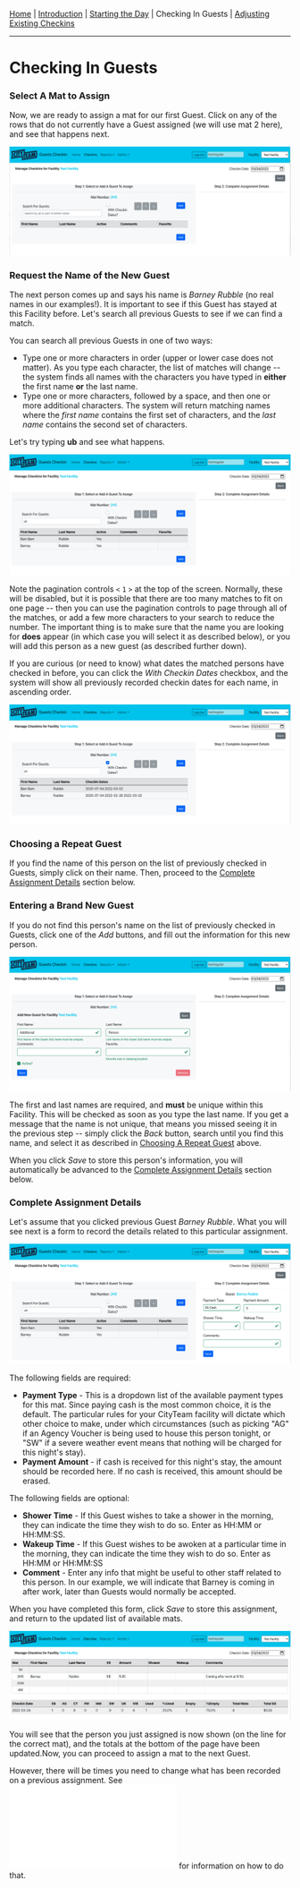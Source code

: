 [Home](./index.md) | [Introduction](./USER-introduction.md) | [Starting the Day](./USER-starting.md) | Checking In Guests | [Adjusting Existing Checkins](./USER-adjust.md)
<hr/>

# Checking In Guests

### Select A Mat to Assign

Now, we are ready to assign a mat for our first Guest.  Click on any
of the rows that do not currently have a Guest assigned (we will
use mat 2 here), and see that happens next.

![Checking In A New Guest](./checkin-first.png)

### Request the Name of the New Guest

The next person comes up and says his name is *Barney Rubble* (no
real names in our examples!).  It is important to see if this Guest
has stayed at this Facility before.  Let's search all previous Guests
to see if we can find a match.

You can search all previous Guests in one of two ways:
* Type one or more characters in order (upper or lower case does not
  matter).  As you type each character, the list of matches will
  change -- the system finds all names with the characters you have
  typed in **either** the first name **or** the last name.
* Type one or more characters, followed by a space, and then one or
  more additional characters.  The system will return matching names
  where the *first name* contains the first set of characters, and the
  *last name* contains the second set of characters.

Let's try typing **ub** and see what happens.

![Searching for a Previous Guest](./checkin-second.png)

Note the pagination controls `<` `1` `>` at the top of the screen.
Normally, these will be disabled, but it is possible that there are
too many matches to fit on one page -- then you can use the pagination
controls to page through all of the matches, or add a few more characters
to your search to reduce the number.  The important thing is to make
sure that the name you are looking for **does** appear (in which case
you will select it as described below), or you will add this person
as a new guest (as described further down).

If you are curious (or need to know) what dates the matched persons have
checked in before, you can click the *With Checkin Dates* checkbox, and
the system will show all previously recorded checkin dates for each name,
in ascending order.

![With Checkin Dates](./checkin-third.png)

### Choosing a Repeat Guest

If you find the name of this person on the list of previously checked in
Guests, simply click on their name.  Then, proceed to the
[Complete Assignment Details](#complete-assignment-details)
section below.

### Entering a Brand New Guest

If you do not find this person's name on the list of previously checked in
Guests, click one of the *Add* buttons, and fill out the information for
this new person.

![Adding a New Guest](./checkin-fourth.png)

The first and last names are required, and **must** be unique within this
Facility.  This will be checked as soon as you type the last name.  If you
get a message that the name is not unique, that means you missed seeing it
in the previous step -- simply click the *Back* button, search until you
find this name, and select it as described in
[Choosing A Repeat Guest](#choosing-a-repeat-guest) above.

When you click *Save* to store this person's information, you will automatically
be advanced to the
[Complete Assignment Details](#complete-assignment-details)
section below.

### Complete Assignment Details

Let's assume that you clicked previous Guest *Barney Rubble*.  What you will
see next is a form to record the details related to this particular assignment.

![Complete Assignment Details](./checkin-fifth.png)

The following fields are required:
* **Payment Type** - This is a dropdown list of the available payment types
  for this mat.  Since paying cash is the most common choice, it is the
  default.  The particular rules for your CityTeam facility will dictate
  which other choice to make, under which circumstances (such as picking
  "AG" if an Agency Voucher is being used to house this person tonight,
  or "SW" if a severe weather event means that nothing will be charged
  for this night's stay).
* **Payment Amount** - if cash is received for this night's stay, the amount
  should be recorded here.  If no cash is received, this amount should be
  erased.

The following fields are optional:
* **Shower Time** - If this Guest wishes to take a shower in the morning,
  they can indicate the time they wish to do so.  Enter as HH:MM or
  HH:MM:SS.
* **Wakeup Time** - If this Guest wishes to be awoken at a particular time
  in the morning, they can indicate the time they wish to do so.  Enter as
  HH:MM or HH:MM:SS
* **Comment** - Enter any info that might be useful to other staff related
  to this person.  In our example, we will indicate that Barney is coming
  in after work, later than Guests would normally be accepted.

When you have completed this form, click *Save* to store this assignment,
and return to the updated list of available mats.

![Assignment Complete](./checkin-sixth.png)

You will see that the person you just assigned is now shown (on the line
for the correct mat), and the totals at the bottom of the page have been
updated.Now, you can proceed to assign a mat to the next Guest.

However, there will be times you need to change what has been recorded
on a previous assignment.  See ![Adjusting Existing Checkins](./USER-adjust.md)
for information on how to do that.
